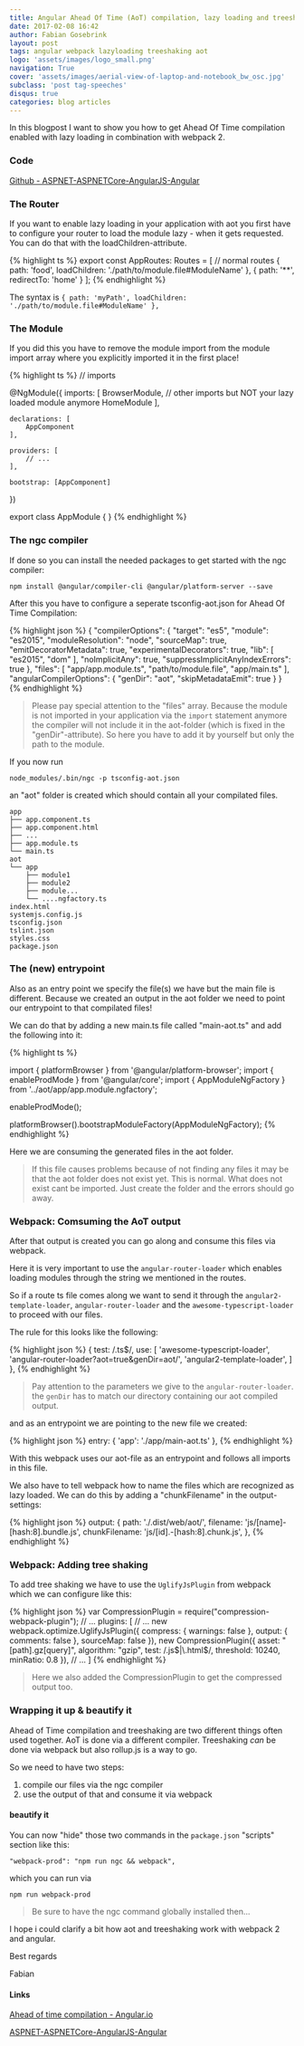 ```yaml
---
title: Angular Ahead Of Time (AoT) compilation, lazy loading and treeshaking with webpack
date: 2017-02-08 16:42
author: Fabian Gosebrink
layout: post
tags: angular webpack lazyloading treeshaking aot
logo: 'assets/images/logo_small.png'
navigation: True
cover: 'assets/images/aerial-view-of-laptop-and-notebook_bw_osc.jpg'
subclass: 'post tag-speeches'
disqus: true
categories: blog articles
---
```


In this blogpost I want to show you how to get Ahead Of Time compilation enabled with lazy loading in combination with webpack 2.

### Code 

[Github - ASPNET-ASPNETCore-AngularJS-Angular](https://github.com/FabianGosebrink/ASPNET-ASPNETCore-Angular-Webpack/tree/master)

### The Router

If you want to enable lazy loading in your application with aot you first have to configure your router to load the module lazy - when it gets requested. You can do that with the loadChildren-attribute.

{% highlight ts %}
export const AppRoutes: Routes = [
  // normal routes
  { path: 'food', loadChildren: './path/to/module.file#ModuleName' },
  {
    path: '**',
    redirectTo: 'home'
  }
];
{% endhighlight %}

The syntax is `{ path: 'myPath', loadChildren: './path/to/module.file#ModuleName' },`

### The Module

If you did this you have to remove the module import from the module import array where you explicitly imported it in the first place!

{% highlight ts %}
// imports

@NgModule({
    imports: [
        BrowserModule,
        // other imports but NOT your lazy loaded module anymore
        HomeModule
    ],

    declarations: [
        AppComponent
    ],

    providers: [
        // ...
    ],

    bootstrap: [AppComponent]
})

export class AppModule { }
{% endhighlight %}

### The ngc compiler

If done so you can install the needed packages to get started with the ngc compiler:

`npm install @angular/compiler-cli @angular/platform-server --save`

After this you have to configure a seperate tsconfig-aot.json for Ahead Of Time Compilation:

{% highlight json %}
{
  "compilerOptions": {
    "target": "es5",
    "module": "es2015",
    "moduleResolution": "node",
    "sourceMap": true,
    "emitDecoratorMetadata": true,
    "experimentalDecorators": true,
    "lib": [
      "es2015",
      "dom"
    ],
    "noImplicitAny": true,
    "suppressImplicitAnyIndexErrors": true
  },
  "files": [
    "app/app.module.ts",
    "path/to/module.file",
    "app/main.ts"
  ],
  "angularCompilerOptions": {
    "genDir": "aot",
    "skipMetadataEmit": true
  }
}
{% endhighlight %}

> Please pay special attention to the "files" array. Because the module is not imported in your application via the `import` statement anymore the compiler will not include it in the aot-folder (which is fixed in the "genDir"-attribute). So here you have to add it by yourself but only the path to the module.

If you now run 

```node_modules/.bin/ngc -p tsconfig-aot.json```

an "aot" folder is created which should contain all your compilated files.

```
app
├── app.component.ts
├── app.component.html
├── ...
├── app.module.ts
└── main.ts
aot
└── app
    ├── module1
    ├── module2
    ├── module...
    └── ....ngfactory.ts
index.html
systemjs.config.js
tsconfig.json
tslint.json
styles.css
package.json
```

### The (new) entrypoint

Also as an entry point we specify the file(s) we have but the main file is different. Because we created an output in the aot folder we need to point our entrypoint to that compilated files!

We can do that by adding a new main.ts file called "main-aot.ts" and add the following into it:

{% highlight ts %}

import { platformBrowser } from '@angular/platform-browser';
import { enableProdMode } from '@angular/core';
import { AppModuleNgFactory } from '../aot/app/app.module.ngfactory';

enableProdMode();

platformBrowser().bootstrapModuleFactory(AppModuleNgFactory);
{% endhighlight %}

Here we are consuming the generated files in the aot folder.

> If this file causes problems because of not finding any files it may be that the aot folder does not exist yet. This is normal. What does not exist cant be imported. Just create the folder and the errors should go away.

### Webpack: Comsuming the AoT output

After that output is created you can go along and consume this files via webpack.

Here it is very important to use the ```angular-router-loader``` which enables loading modules through the string we mentioned in the routes.

So if a route ts file comes along we want to send it through the ```angular2-template-loader```, ```angular-router-loader``` and the ```awesome-typescript-loader``` to proceed with our files.

The rule for this looks like the following:

{% highlight json %}
{
    test: /\.ts$/,
    use: [
        'awesome-typescript-loader',
        'angular-router-loader?aot=true&genDir=aot/',
        'angular2-template-loader',
    ]
},
{% endhighlight %}

> Pay attention to the parameters we give to the ```angular-router-loader```. the ```genDir``` has to match our directory containing our aot compiled output.

and as an entrypoint we are pointing to the new file we created:

{% highlight json %}
entry: {
    'app': './app/main-aot.ts'
},
{% endhighlight %}

With this webpack uses our aot-file as an entrypoint and follows all imports in this file.

We also have to tell webpack how to name the files which are recognized as lazy loaded. We can do this by adding a "chunkFilename" in the output-settings:

{% highlight json %}
output: {
    path: './.dist/web/aot/',
    filename: 'js/[name]-[hash:8].bundle.js',
    chunkFilename: 'js/[id].-[hash:8].chunk.js',
},
{% endhighlight %}

### Webpack: Adding tree shaking

To add tree shaking we have to use the ```UglifyJsPlugin``` from webpack which we can configure like this:

{% highlight json %}
var CompressionPlugin = require("compression-webpack-plugin");
// ...
plugins: [
    // ...
    new webpack.optimize.UglifyJsPlugin({
        compress: {
            warnings: false
        },
        output: {
            comments: false
        },
        sourceMap: false
    }),
    new CompressionPlugin({
        asset: "[path].gz[query]",
        algorithm: "gzip",
        test: /\.js$|\.html$/,
        threshold: 10240,
        minRatio: 0.8
    }),
    // ...
]
{% endhighlight %}

> Here we also added the CompressionPlugin to get the compressed output too.

### Wrapping it up & beautify it

Ahead of Time compilation and treeshaking are two different things often used together. AoT is done via a different compiler. Treeshaking _can_ be done via webpack but also rollup.js is a way to go.

So we need to have two steps:

1. compile our files via the ngc compiler
2. use the output of that and consume it via webpack 

#### beautify it

You can now "hide" those two commands in the ```package.json``` "scripts" section like this:

``` "webpack-prod": "npm run ngc && webpack", ```

which you can run via 

``` npm run webpack-prod ```

> Be sure to have the ngc command globally installed then...

I hope i could clarify a bit how aot and treeshaking work with webpack 2 and angular.

Best regards

Fabian

#### Links

[Ahead of time compilation - Angular.io](https://angular.io/docs/ts/latest/cookbook/aot-compiler.html)

[ASPNET-ASPNETCore-AngularJS-Angular](https://github.com/FabianGosebrink/ASPNET-ASPNETCore-Angular-Webpack/tree/master)